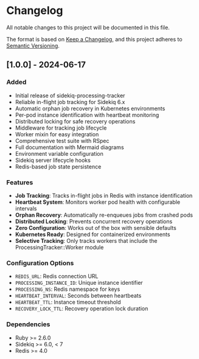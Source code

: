 # Changelog

All notable changes to this project will be documented in this file.

The format is based on [Keep a Changelog](https://keepachangelog.com/en/1.0.0/),
and this project adheres to [Semantic Versioning](https://semver.org/spec/v2.0.0.html).

## [1.0.0] - 2024-06-17

### Added
- Initial release of sidekiq-processing-tracker
- Reliable in-flight job tracking for Sidekiq 6.x
- Automatic orphan job recovery in Kubernetes environments
- Per-pod instance identification with heartbeat monitoring
- Distributed locking for safe recovery operations
- Middleware for tracking job lifecycle
- Worker mixin for easy integration
- Comprehensive test suite with RSpec
- Full documentation with Mermaid diagrams
- Environment variable configuration
- Sidekiq server lifecycle hooks
- Redis-based job state persistence

### Features
- **Job Tracking**: Tracks in-flight jobs in Redis with instance identification
- **Heartbeat System**: Monitors worker pod health with configurable intervals
- **Orphan Recovery**: Automatically re-enqueues jobs from crashed pods
- **Distributed Locking**: Prevents concurrent recovery operations
- **Zero Configuration**: Works out of the box with sensible defaults
- **Kubernetes Ready**: Designed for containerized environments
- **Selective Tracking**: Only tracks workers that include the ProcessingTracker::Worker module

### Configuration Options
- `REDIS_URL`: Redis connection URL
- `PROCESSING_INSTANCE_ID`: Unique instance identifier
- `PROCESSING_NS`: Redis namespace for keys
- `HEARTBEAT_INTERVAL`: Seconds between heartbeats
- `HEARTBEAT_TTL`: Instance timeout threshold
- `RECOVERY_LOCK_TTL`: Recovery operation lock duration

### Dependencies
- Ruby >= 2.6.0
- Sidekiq >= 6.0, < 7
- Redis >= 4.0
